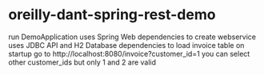 # oreilly-dant-spring-rest-demo
 
 run DemoApplication
 uses Spring Web dependencies to create webservice
 uses JDBC API and H2 Database dependencies to load invoice table on startup
 go to http://localhost:8080/invoice?customer_id=1
 you can select other customer_ids but only 1 and 2 are valid

